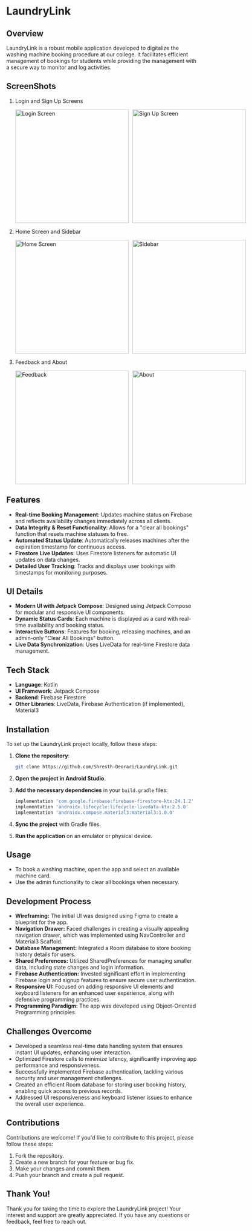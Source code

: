 # LaundryLink

## Overview
LaundryLink is a robust mobile application developed to digitalize the washing machine booking procedure at our college. It facilitates efficient management of bookings for students while providing the management with a secure way to monitor and log activities.

## ScreenShots

1) Login and Sign Up Screens  
   <div style="display: flex; justify-content: space-between;">
       <img src="ScreenShots/Login.jpg" alt="Login Screen" width="300" style="margin-right: 10px;"/>
       <img src="ScreenShots/SignUp.jpg" alt="Sign Up Screen" width="300"/>
   </div>

2) Home Screen and Sidebar  
   <div style="display: flex; justify-content: space-between;">
       <img src="ScreenShots/HomeScreen.jpg" alt="Home Screen" width="300" style="margin-right: 10px;"/>
       <img src="ScreenShots/Sidebar.jpg" alt="Sidebar" width="300"/>
   </div>

3) Feedback and About  
   <div style="display: flex; justify-content: space-between;">
       <img src="ScreenShots/Feedback.jpg" alt="Feedback" width="300" style="margin-right: 10px;"/>
       <img src="ScreenShots/About.jpg" alt="About" width="300"/>
   </div>




## Features
- **Real-time Booking Management**: Updates machine status on Firebase and reflects availability changes immediately across all clients.
- **Data Integrity & Reset Functionality**: Allows for a "clear all bookings" function that resets machine statuses to free.
- **Automated Status Update**: Automatically releases machines after the expiration timestamp for continuous access.
- **Firestore Live Updates**: Uses Firestore listeners for automatic UI updates on data changes.
- **Detailed User Tracking**: Tracks and displays user bookings with timestamps for monitoring purposes.
  
## UI Details
- **Modern UI with Jetpack Compose**: Designed using Jetpack Compose for modular and responsive UI components.
- **Dynamic Status Cards**: Each machine is displayed as a card with real-time availability and booking status.
- **Interactive Buttons**: Features for booking, releasing machines, and an admin-only "Clear All Bookings" button.
- **Live Data Synchronization**: Uses LiveData for real-time Firestore data management.

## Tech Stack
- **Language**: Kotlin
- **UI Framework**: Jetpack Compose
- **Backend**: Firebase Firestore
- **Other Libraries**: LiveData, Firebase Authentication (if implemented), Material3

## Installation
To set up the LaundryLink project locally, follow these steps:

1. **Clone the repository**:
   ```sh
   git clone https://github.com/Shresth-Deorari/LaundryLink.git
   ```

2. **Open the project in Android Studio**.

3. **Add the necessary dependencies** in your `build.gradle` files:
   ```sh
   implementation 'com.google.firebase:firebase-firestore-ktx:24.1.2'
   implementation 'androidx.lifecycle:lifecycle-livedata-ktx:2.5.0'
   implementation 'androidx.compose.material3:material3:1.0.0'

   ```

4. **Sync the project** with Gradle files.

5. **Run the application** on an emulator or physical device.

## Usage
- To book a washing machine, open the app and select an available machine card.
- Use the admin functionality to clear all bookings when necessary.

## Development Process

- **Wireframing:** The initial UI was designed using Figma to create a blueprint for the app.
- **Navigation Drawer:** Faced challenges in creating a visually appealing navigation drawer, which was implemented using NavController and Material3 Scaffold.
- **Database Management:** Integrated a Room database to store booking history details for users.
- **Shared Preferences:** Utilized SharedPreferences for managing smaller data, including state changes and login information.
- **Firebase Authentication:** Invested significant effort in implementing Firebase login and signup features to ensure secure user authentication.
- **Responsive UI:** Focused on adding responsive UI elements and keyboard listeners for an enhanced user experience, along with defensive programming practices.
- **Programming Paradigm:** The app was developed using Object-Oriented Programming principles.

## Challenges Overcome
- Developed a seamless real-time data handling system that ensures instant UI updates, enhancing user interaction.
- Optimized Firestore calls to minimize latency, significantly improving app performance and responsiveness.
- Successfully implemented Firebase authentication, tackling various security and user management challenges.
- Created an efficient Room database for storing user booking history, enabling quick access to previous records.
- Addressed UI responsiveness and keyboard listener issues to enhance the overall user experience.

## Contributions

Contributions are welcome! If you'd like to contribute to this project, please follow these steps:

1. Fork the repository.
2. Create a new branch for your feature or bug fix.
3. Make your changes and commit them.
4. Push your branch and create a pull request.

## Thank You!

Thank you for taking the time to explore the LaundryLink project! Your interest and support are greatly appreciated. If you have any questions or feedback, feel free to reach out.

